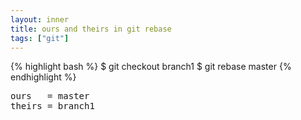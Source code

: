 ```yaml
---
layout: inner
title: ours and theirs in git rebase
tags: ["git"]
---
```

{% highlight bash %}
$ git checkout branch1
$ git rebase master
{% endhighlight %}

<pre>
ours   = master
theirs = branch1
</pre>
